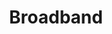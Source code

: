 ---
# This topic lives at
# https://digital.gov/topics/broadband

# Topic Title
title: "Broadband"

# description — keep it short and clear
summary: ""

# Weight
weight: 1

# For more information on managing topics,
# see https://github.com/GSA/digitalgov.gov/wiki/topics
---